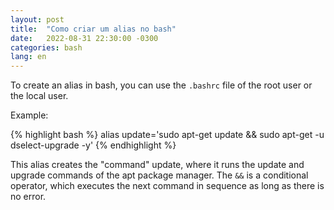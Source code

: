 ```yaml
---
layout: post
title:  "Como criar um alias no bash"
date:   2022-08-31 22:30:00 -0300
categories: bash
lang: en
---
```


To create an alias in bash, you can use the `.bashrc` file of the root user or the local user.

Example:

{% highlight bash %}
alias update='sudo apt-get update && sudo apt-get -u dselect-upgrade -y'
{% endhighlight %}

This alias creates the "command" update, where it runs the update and upgrade commands of the apt package manager. The `&&` is a conditional operator, which executes the next command in sequence as long as there is no error.
